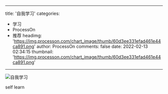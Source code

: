 
---
title: '自我学习'
categories: 
 - 学习
 - ProcessOn
 - 推荐
headimg: 'https://img.processon.com/chart_image/thumb/60d3ee331efad461e44ca891.png'
author: ProcessOn
comments: false
date: 2022-02-13 02:34:15
thumbnail: 'https://img.processon.com/chart_image/thumb/60d3ee331efad461e44ca891.png'
---

<div>   
<img class="thumb" alt="自我学习" src="https://img.processon.com/chart_image/thumb/60d3ee331efad461e44ca891.png" referrerpolicy="no-referrer">
<p>self learn</p>  
</div>
            